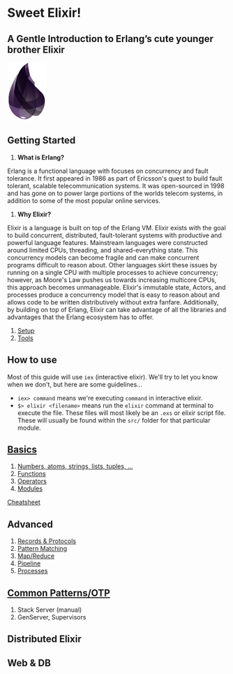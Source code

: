 # Sweet Elixir!
## A Gentle Introduction to Erlang’s cute younger brother Elixir

![elixir-lang][elixir-logo]

## Getting Started
1. **What is Erlang?**

  Erlang is a functional language with focuses on concurrency and fault tolerance. It first appeared in 1986 as part of Ericsson's quest to build fault tolerant, scalable telecommunication systems. It was open-sourced in 1998 and has gone on to power large portions of the worlds telecom systems, in addition to some of the most popular online services.

1. **Why Elixir?**

  Elixir is a language is built on top of the Erlang VM. Elixir exists with the goal to build concurrent, distributed, fault-tolerant systems with productive and powerful language features. Mainstream languages were constructed around limited CPUs, threading, and shared-everything state. This concurrency models can become fragile and can make concurrent programs difficult to reason about. Other languages skirt these issues by running on a single CPU with multiple processes to achieve concurrency; however, as Moore's Law pushes us towards increasing multicore CPUs, this approach becomes unmanageable. Elixir's immutable state, Actors, and processes produce a concurrency model that is easy to reason about and allows code to be written distributively without extra fanfare. Additionally, by building on top of Erlang, Elixir can take advantage of all the libraries and advantages that the Erlang ecosystem has to offer. 

1. [Setup][setup]
1. [Tools][tools]

## How to use
Most of this guide will use `iex` (interactive elixir).  We'll try to let you know when we don't, but here are some guidelines...

* `iex> command` means we're executing `command` in interactive elixir.
* `$> elixir <filename>` means run the `elixir` command at terminal to execute the file.  These files will most likely be an `.exs`  or elixir script file.  These will usually be found within the `src/` folder for that particular module.

## [Basics][basics]
1. [Numbers, atoms, strings, lists, tuples, ...][types]
1. [Functions][functions]
1. [Operators][operators]
1. [Modules][modules]

[Cheatsheet][cheetsheet]

## Advanced
1. [Records & Protocols][records_protocols]
1. [Pattern Matching][pattern_matching]
1. [Map/Reduce][map_reduce]
1. [Pipeline][pipeline]
1. [Processes][processes]

## [Common Patterns/OTP][otp]

1. Stack Server (manual)
1. GenServer, Supervisors

## Distributed Elixir

## Web & DB

[elixir-logo]: ./elixir-logo.png
[setup]: ./04-setup/README.md
[tools]: ./06-tools/README.md
[basics]: ./07-basics/README.md
[otp]: ./10-otp/README.md
[pattern_matching]: ./08-advanced/pattern_matching.md
[records_protocols]: ./08-advanced/records_protocols.md
[processes]: ./08-advanced/processes.md
[map_reduce]: ./08-advanced/map_reduce.md
[pipeline]: ./08-advanced/pipeline.md
[cheetsheet]: http://media.pragprog.com/titles/elixir/ElixirCheat.pdf
[operators]: ./07-basics/README.md#operators
[functions]: ./07-basics/README.md#functions
[types]: ./07-basics/README.md#types
[modules]: ./07-basics/README.md#modules

